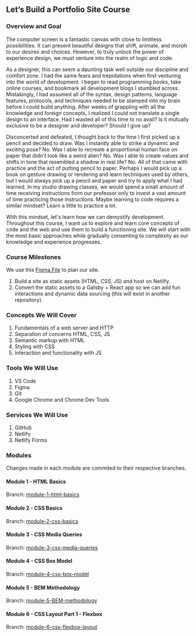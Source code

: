 ## Let’s Build a Portfolio Site Course

### Overview and Goal

The computer screen is a fantastic canvas with close to limitless possibilities. It can present beautiful designs that shift, animate, and morph to our desires and choices. However, to truly unlock the power of experience design, we must venture into the realm of logic and code.

As a designer, this can seem a daunting task well outside our discipline and comfort zone. I had the same fears and trepidations when first venturing into the world of development. I began to read programming books, take online courses, and bookmark all development blogs I stumbled across. Mistakingly, I had assumed all of the syntax, design patterns, language features, protocols, and techniques needed to be stamped into my brain before I could build anything. After weeks of grappling with all the knowledge and foreign concepts, I realized I could not translate a single design to an interface. Had I wasted all of this time to no avail? Is it mutually exclusive to be a designer and developer? Should I give up?

Disconcerted and defeated, I thought back to the time I first picked up a pencil and decided to draw. Was I instantly able to strike a dynamic and exciting pose? No. Was I able to recreate a proportional human face on paper that didn't look like a weird alien? No. Was I able to create values and shifts in tone that resembled a shadow in real life? No. All of that came with practice and the act of putting pencil to paper. Perhaps I would pick up a book on gesture drawing or rendering and learn techniques used by others, but I would always pick up a pencil and paper and try to apply what I had learned. In my studio drawing classes, we would spend a small amount of time receiving instructions from our professor only to invest a vast amount of time practicing those instructions. Maybe learning to code requires a similar mindset? Learn a little to practice a lot.

With this mindset, let's learn how we can demystify development. Throughout this course, I want us to explore and learn core concepts of code and the web and use them to build a functioning site. We will start with the most basic approaches while gradually consenting to complexity as our knowledge and experience progresses.

### Course Milestones

We use this [Figma File](https://www.figma.com/file/noEnNgyrvsZg9Zeibo5rwD/Portfolio-Workshop?node-id=167%3A0) to plan our site.

1. Build a site as static assets (HTML, CSS, JS) and host on Netlify.
1. Convert the static assets to a Gatsby + React app so we can add fun interactions and dynamic data sourcing (this will exist in another repository).

### Concepts We Will Cover

1. Fundamentals of a web server and HTTP
1. Separation of concerns HTML, CSS, JS
1. Semantic markup with HTML
1. Styling with CSS
1. Interaction and functionality with JS

### Tools We Will Use

1. VS Code
1. Figma
1. Git
1. Google Chrome and Chrome Dev Tools

### Services We Will Use

1. GitHub
1. Netlify
1. Netlify Forms

### Modules

Changes made in each module are commited to their respective branches.

#### Module 1 - HTML Basics

Branch: [module-1-html-basics](https://github.com/natestormer/portfolio-course-static/tree/module-1-html-basics)

#### Module 2 - CSS Basics

Branch: [module-2-css-basics](https://github.com/natestormer/portfolio-course-static/tree/module-2-css-basics)

#### Module 3 - CSS Media Queries

Branch: [module-3-css-media-queries](https://github.com/natestormer/portfolio-course-static/tree/module-3-css-media-queries)

#### Module 4 - CSS Box Model

Branch: [module-4-css-box-model](https://github.com/natestormer/portfolio-course-static/tree/module-4-css-box-model)

#### Module 5 - BEM Methodology

Branch: [module-5-BEM-methodology](https://github.com/natestormer/portfolio-course-static/tree/module-5-BEM-methodology)

#### Module 6 - CSS Layout Part 1 - Flexbox

Branch: [module-6-css-flexbox-layout](https://github.com/natestormer/portfolio-course-static/tree/module-6-css-flexbox-layout)
